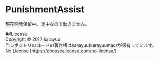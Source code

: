 # PunishmentAssist
現在開発保留中。途中なので動きません。

##License</br>
Copyright © 2017 karayuu</br>
当レポジトリのコードの著作権はkarayuu(karayuumac)が保有しています。</br>
No License [https://choosealicense.com/no-license/]
